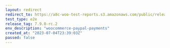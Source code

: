 ```yaml
---
layout: redirect
redirect_to: https://a8c-woo-test-reports.s3.amazonaws.com/public/release/7.9.0-rc.2/woocommerce-paypal-payments/e2e/index.html
test_type: e2e
release_tag: 7.9.0-rc.2
env_description: "woocommerce-paypal-payments"
created_at: "2023-07-04T23:39:03Z"
passed: false
---
```


